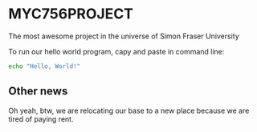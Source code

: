 # MYC756PROJECT
The most awesome project in the universe of Simon Fraser University

To run our hello world program, capy and paste in command line:
```sh
echo "Hello, World!"
```

## Other news
Oh yeah, btw, we are relocating our base to a new place because we are tired of paying rent.

